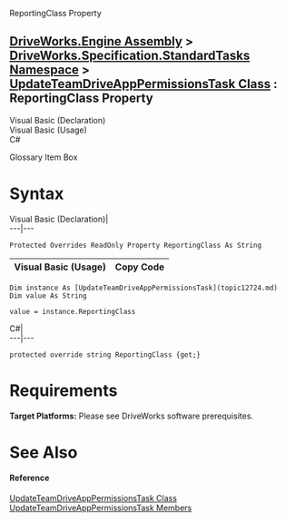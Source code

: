 ReportingClass Property   
  
[DriveWorks.Engine Assembly](topic2156.md) > [DriveWorks.Specification.StandardTasks Namespace](topic11896.md) > [UpdateTeamDriveAppPermissionsTask Class](topic12724.md) : ReportingClass Property  
---  
  
Visual Basic (Declaration)    
Visual Basic (Usage)    
C# 

Glossary Item Box

# Syntax

Visual Basic (Declaration)|   
---|---  
      
    
    Protected Overrides ReadOnly Property ReportingClass As String  
  
Visual Basic (Usage)| Copy Code  
---|---  
      
    
    Dim instance As [UpdateTeamDriveAppPermissionsTask](topic12724.md)
    Dim value As String
     
    value = instance.ReportingClass  
  
C#|   
---|---  
      
    
    protected override string ReportingClass {get;}  
  
# Requirements

**Target Platforms:** Please see DriveWorks software prerequisites.

# See Also

#### Reference

[UpdateTeamDriveAppPermissionsTask Class](topic12724.md)   
[UpdateTeamDriveAppPermissionsTask Members](topic12725.md)


